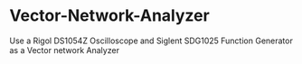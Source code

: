 # Vector-Network-Analyzer
Use a Rigol DS1054Z Oscilloscope and Siglent SDG1025 Function Generator as a Vector network Analyzer
